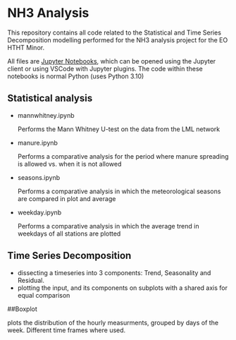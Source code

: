 # NH3 Analysis
This repository contains all code related to the Statistical and Time Series Decomposition modelling performed for the NH3 analysis project for the EO HTHT Minor.

All files are [Jupyter Notebooks](https://jupyter.org/), which can be opened using the Jupyter client or using VSCode with Jupyter plugins. The code within these notebooks is normal Python (uses Python 3.10)

## Statistical analysis
- mannwhitney.ipynb
    
    Performs the Mann Whitney U-test on the data from the LML network
- manure.ipynb
  
  Performs a comparative analysis for the period where manure spreading is allowed vs. when it is not allowed
- seasons.ipynb
  
  Performs a comparative analysis in which the meteorological seasons are compared in plot and average
- weekday.ipynb
  
  Performs a comparative analysis in which the average trend in weekdays of all stations are plotted
  
  
## Time Series Decomposition

- dissecting a timeseries into 3 components: Trend, Seasonality and Residual. 
- plotting the input, and its components on subplots with a shared axis for equal comparison 

##Boxplot

plots the distribution of the hourly measurments, grouped by days of the week. Different time frames where used. 

